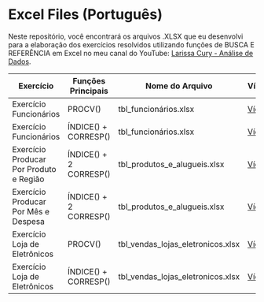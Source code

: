 # Excel Files (Português)

Neste repositório, você encontrará os arquivos .XLSX que eu desenvolvi para a elaboração dos exercícios resolvidos utilizando funções de BUSCA E REFERÊNCIA em Excel no meu canal do YouTube: [Larissa Cury - Análise de Dados](https://www.youtube.com/@LarissaCuryAn%C3%A1lisedeDados).


| Exercício                     | Funções Principais | Nome do Arquivo             | Vídeo                                                  |
|-------------------------------|---------------------|------------------------------|--------------------------------------------------------|
| Exercício Funcionários | PROCV()             | tbl_funcionários.xlsx| [Vídeo](https://www.youtube.com/watch?v=TT5IkEQbSKA&list=PL_Y0CfaxOPZJPfZaXTk17sksNGy6OrLq_&index=3) |
| Exercício Funcionários | ÍNDICE() + CORRESP()             | tbl_funcionários.xlsx| [Vídeo](https://www.youtube.com/watch?v=sx8PKO7m5dA&list=PL_Y0CfaxOPZJPfZaXTk17sksNGy6OrLq_&index=5) |
| Exercício Producar Por Produto e Região | ÍNDICE() + 2 CORRESP() | tbl_produtos_e_alugueis.xlsx| [Vídeo](https://www.youtube.com/watch?v=sldG6kw_QH4&t=24s) |
| Exercício Producar Por Mês e Despesa | ÍNDICE() + 2 CORRESP() | tbl_produtos_e_alugueis.xlsx| [Vídeo](https://www.youtube.com/watch?v=sldG6kw_QH4&t=24s) |
| Exercício Loja de Eletrônicos | PROCV()             | tbl_vendas_lojas_eletronicos.xlsx| [Vídeo](https://www.youtube.com/watch?v=8slNrt9rheY&t=29s) |
| Exercício Loja de Eletrônicos | ÍNDICE() + CORRESP()    | tbl_vendas_lojas_eletronicos.xlsx| [Vídeo](https://www.youtube.com/watch?v=N5P-qs-ckX0) |


